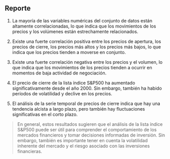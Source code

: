 ## Reporte

1. La mayoría de las variables numéricas del conjunto de datos están altamente correlacionadas, lo que indica que los movimientos de los precios y los volúmenes están estrechamente relacionados.

2. Existe una fuerte correlación positiva entre los precios de apertura, los precios de cierre, los precios más altos y los precios más bajos, lo que indica que los precios tienden a moverse en conjunto.

3. Existe una fuerte correlación negativa entre los precios y el volumen, lo que indica que los movimientos de los precios tienden a ocurrir en momentos de baja actividad de negociación.

4. El precio de cierre de la lista índice S&P500 ha aumentado significativamente desde el año 2000. Sin embargo, también ha habido períodos de volatilidad y declive en los precios.

5. El análisis de la serie temporal de precios de cierre indica que hay una tendencia alcista a largo plazo, pero también hay fluctuaciones significativas en el corto plazo.

> En general, estos resultados sugieren que el análisis de la lista índice S&P500 puede ser útil para comprender el comportamiento de los mercados financieros y tomar decisiones informadas de inversión. Sin embargo, también es importante tener en cuenta la volatilidad inherente del mercado y el riesgo asociado con las inversiones financieras.
